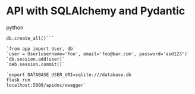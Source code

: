 # API with SQLAlchemy and Pydantic
python
```from app import db
db.create_all()```

`from app import User, db`
`user = User(username='foo', email='foo@bar.com', password='asd123')`
`db.session.add(user)`
`deb.session.commit()`

`export DATABASE_USER_URI=sqlite:///database.db
flask run
localhost:5000/apidoc/swagger`

